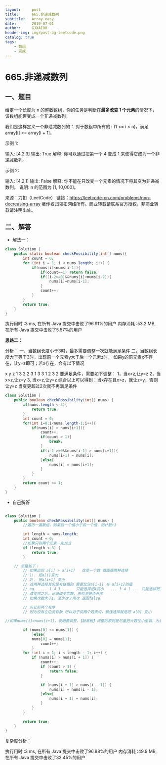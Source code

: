 ```yaml
---
layout:     post
title:      665.非递减数列
subtitle:   Array.easy
date:       2019-07-01
author:     GJXAIOU
header-img: img/post-bg-leetcode.png
catalog: true
tags:
    - 数组
    - 完成 
---
```


# 665.非递减数列

## 一、题目

给定一个长度为 n 的整数数组，你的任务是判断在**最多改变 1 个元素**的情况下，该数组能否变成一个非递减数列。

我们是这样定义一个非递减数列的： 对于数组中所有的 i (1 <= i < n)，满足 array[i] <= array[i + 1]。

示例 1:

输入: [4,2,3]
输出: True
解释: 你可以通过把第一个 4 变成 1 来使得它成为一个非递减数列。

示例 2:

输入: [4,2,1]
输出: False
解释: 你不能在只改变一个元素的情况下将其变为非递减数列。
说明:  n 的范围为 [1, 10,000]。

来源：力扣（LeetCode）
链接：https://leetcode-cn.com/problems/non-decreasing-array
著作权归领扣网络所有。商业转载请联系官方授权，非商业转载请注明出处。



## 二、解答


- 解法一：

```java
class Solution {
    public static boolean checkPossibility(int[] nums){
		int count = 0;
		for (int i = 1; i < nums.length; i++) {
			if(nums[i]<nums[i-1]){
				if(count==1) return false;
				if((i-2>=0)&&nums[i]<nums[i-2]){
					nums[i]=nums[i-1];
				}
                count++;
			}
		}
		return true;
	}
}
```

执行用时 :3 ms, 在所有 Java 提交中击败了96.91%的用户
内存消耗 :53.2 MB, 在所有 Java 提交中击败了5.57%的用户



**思路二：**

分析：
一，当数组长度小于3时，最多需要调整一次就能满足条件
二，当数组长度大于等于3时，出现前一个元素y大于后一个元素z时，
如果y的前元素x不存在，让y=z即可；若x存在，会有以下情况

x    y   z
1    3   2
2    3   1
3    3   1
2    3   2
要满足条件，需要如下调整：
1，当x<z,让y=z
2，当x>z,让z=y
3, 当x=z,让y=z
综合以上可以得到：当x存在且x>z，就让z=y，否则让y=z
当变更超过2次就不再满足条件

```java
class Solution {
    public boolean checkPossibility(int[] nums) {
        if(nums.length < 3){
            return true;
        }
        int count = 0;
        for(int i=0;i<nums.length-1;i++){
            if(nums[i] > nums[i+1]){
                count++;
                if(count > 1){
                    break;
                }
                if(i-1 >=0&&nums[i-1] > nums[i+1]){
                    nums[i+1] = nums[i];
                }else{
                    nums[i] = nums[i+1];
                }
            }
        }
        return count <= 1;
    }
}
```







- 自己解答
```java

class Solution {
    public boolean checkPossibility(int[] nums) {
        //遍历一遍数组，如果后一个值小于前一个值，则计数+1

        int length = nums.length;
        int count = 0;
        //如果只有两个元素一定成立
        if (length < 3) {
            return true;
        }

    // 思路如下：
        // 如果出现 a[i] > a[i+1]   改变一个数 就面临两种选择
        // 1\. 把a[i]变大
        // 2\. 把a[i+1] 变小
        // 这两种选择其实是有依据的 需要比较a[i-1] 与 a[i+1]的值
        // eg.  ... 1 4 3 ...   只能选择把4变小   ... 3 4 1 ... 只能选择把1变大
        // 改变完之后，记录改变次数，再检测是否升序
        // 如果次数大于1，至少改了两次 返回false
    
        // 先让前两个有序
        // 因为没有左边没有数 所以对于前两个数来说，最佳选择就是吧 a[0] 变小

//如果nums[i]>nums[i+1]，说明要调整，【敲黑板】调整的原则是尽量把大数往小里调，为后面排序留空间。所以先看看能不能调小i（因为i元素较大），实在不行则调大i+1

        if (nums[0] <= nums[1]) {
            }else{
            nums[0] = nums[1];
                count++;
            }
        for (int i = 1; i < length - 1; i++) {
            if (nums[i] > nums[i + 1]) {
                count++;
                if (count > 1) {
                    return false;
                }

                if (nums[i + 1] > nums[i - 1]) {
                    nums[i] = nums[i - 1];
                }else{
                    nums[i + 1] = nums[i];
                }
            }
        }
        
        return true;
    }
}
```

复杂度分析：

执行用时 :3 ms, 在所有 Java 提交中击败了96.88%的用户
内存消耗 :49.9 MB, 在所有 Java 提交中击败了32.45%的用户
